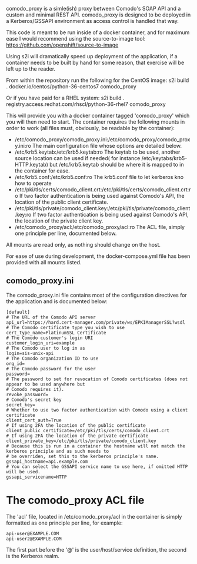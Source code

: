 comodo_proxy is a simle(ish) proxy between Comodo's SOAP API and a custom and minimal REST API. comodo_proxy
is designed to be deployed in a Kerberos/GSSAPI environment as access control is handled that way. 

This code is meant to be run inside of a docker container, and for maximum ease I would recommend using the 
source-to-image tool: https://github.com/openshift/source-to-image

Using s2i will dramatically speed up deployment of the application, if a container needs to be built by hand 
for some reason, that exercise will be left up to the reader.

From within the repository run the following for the CentOS image:
s2i build . docker.io/centos/python-36-centos7 comodo_proxy

Or if you have paid for a RHEL system:
s2i build . registry.access.redhat.com/rhscl/python-36-rhel7 comodo_proxy

This will provide you with a docker container tagged 'comodo_proxy' which you will then need to start. The container 
requires the following mounts in order to work (all files must, obviously, be readable by the container):
- /etc/comodo_proxy/comodo_proxy.ini:/etc/comodo_proxy/comodo_proxy.ini:ro
The main configuration file whose options are detailed below.
- /etc/krb5.keytab:/etc/krb5.keytab:ro
The keytab to be used, another source location can be used if needed( for instance /etc/keytabs/krb5-HTTP.keytab) but 
/etc/krb5.keytab should be where it is mapped to in the container for ease.
- /etc/krb5.conf:/etc/krb5.conf:ro
The krb5.conf file to let kerberos kno how to operate
- /etc/pki/tls/certs/comodo_client.crt:/etc/pki/tls/certs/comodo_client.crt:ro
If two factor authentication is being used against Comodo's API, the location of the public client certificate.
- /etc/pki/tls/private/comodo_client.key:/etc/pki/tls/private/comodo_client.key:ro
If two factor authentication is being used against Comodo's API, the location of the private client key.
- /etc/comodo_proxy/acl:/etc/comodo_proxy/acl:ro
The ACL file, simply one principle per line, documented below.

All mounts are read only, as nothing should change on the host.

For ease of use during development, the docker-compose.yml file has been provided with all mounts listed.

## comodo_proxy.ini
The comodo_proxy.ini file contains most of the configuration directives for the application and is documented below:

    [default]
    # The URL of the Comodo API server
    api_url=https://hard.cert-manager.com/private/ws/EPKIManagerSSL?wsdl
    # The Comodo certificate type you wish to use
    cert_type_name=PlatinumSSL Certificate
    # The Comodo customer's login URI
    customer_login_uri=example
    # The Comodo user to log in as
    login=sis-unix-api
    # The Comodo organization ID to use
    org_id=
    # The Comodo password for the user
    password=
    # The password to set for revocation of Comodo certificates (does not appear to be used anywhere but 
    # Comodo requires it).
    revoke_password=
    # Comodo's secret key
    secret_key=
    # Whether to use two factor authentication with Comodo using a client certificate
    client_cert_auth=True
    # If using 2FA the location of the public certificate
    client_public_certificate=/etc/pki/tls/certs/comodo_client.crt
    # If using 2FA the location of the private certificate
    client_private_key=/etc/pki/tls/private/comodo_client.key
    # Because this is run in a container the hostname will not match the kerberos principle and as such needs to 
    # be overriden, set this to the kerberos principle's name.
    gssapi_hostname=api.example.com
    # You can select the GSSAPI service name to use here, if omitted HTTP will be used.
    gssapi_servicename=HTTP

# The comodo_proxy ACL file
The 'acl' file, located in /etc/comodo_proxy/acl in the container is simply formatted as one principle per line, for
example:

    api-user@EXAMPLE.COM
    api-user2@EXAMPLE.COM

The first part before the '@' is the user/host/service definition, the second is the Kerberos realm.